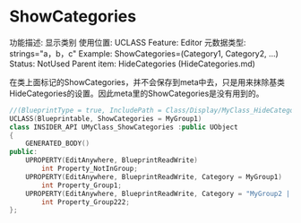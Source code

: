 # ShowCategories

功能描述: 显示类别
使用位置: UCLASS
Feature: Editor
元数据类型: strings="a，b，c"
Example: ShowCategories=(Category1, Category2, ...)
Status: NotUsed
Parent item: HideCategories (HideCategories.md)

在类上面标记的ShowCategories，并不会保存到meta中去，只是用来抹除基类HideCategories的设置。因此meta里的ShowCategories是没有用到的。

```cpp
//(BlueprintType = true, IncludePath = Class/Display/MyClass_HideCategories.h, IsBlueprintBase = true, ModuleRelativePath = Class/Display/MyClass_HideCategories.h)
UCLASS(Blueprintable, ShowCategories = MyGroup1)
class INSIDER_API UMyClass_ShowCategories :public UObject
{
	GENERATED_BODY()
public:
	UPROPERTY(EditAnywhere, BlueprintReadWrite)
		int Property_NotInGroup;
	UPROPERTY(EditAnywhere, BlueprintReadWrite, Category = MyGroup1)
		int Property_Group1;
	UPROPERTY(EditAnywhere, BlueprintReadWrite, Category = "MyGroup2 | MyGroup22")
		int Property_Group222;
};
```